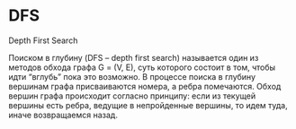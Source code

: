 # DFS
Depth First Search

 Поиском в глубину (DFS – depth first search) называется один из методов обхода графа G = (V, E), суть которого состоит в том, чтобы идти “вглубь” пока это возможно. 
 В процессе поиска в глубину вершинам графа присваиваются номера, а ребра помечаются. Обход вершин графа происходит согласно принципу: если из текущей вершины есть ребра, ведущие в непройденные вершины, то идем туда, иначе возвращаемся назад.
